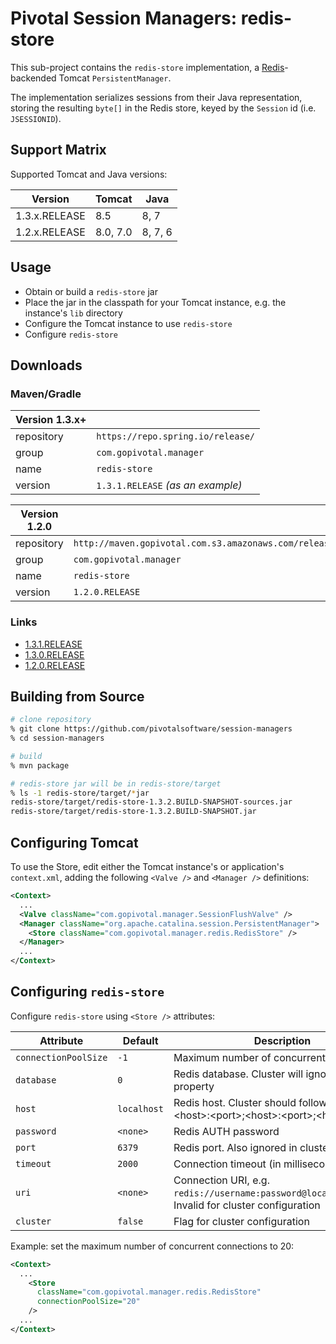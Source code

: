 # Pivotal Session Managers: redis-store
This sub-project contains the `redis-store` implementation, a [Redis][r]-backended Tomcat `PersistentManager`.

The implementation serializes sessions from their Java representation, storing the resulting `byte[]` in the Redis store, keyed by the `Session` id (i.e. `JSESSIONID`).

## Support Matrix

Supported Tomcat and Java versions:

| Version | Tomcat | Java |
| --- | --- | --- |
| 1.3.x.RELEASE | 8.5 | 8, 7 |
| 1.2.x.RELEASE | 8.0, 7.0 | 8, 7, 6 |

## Usage

* Obtain or build a `redis-store` jar
* Place the jar in the classpath for your Tomcat instance, e.g. the instance's `lib` directory
* Configure the Tomcat instance to use `redis-store`
* Configure `redis-store`

## Downloads

### Maven/Gradle

| Version 1.3.x+ | |
| --- | --- |
| repository | `https://repo.spring.io/release/` |
| group | `com.gopivotal.manager` |
| name | `redis-store` |
| version | `1.3.1.RELEASE` _(as an example)_ |


| Version 1.2.0 | |
| --- | --- |
| repository | `http://maven.gopivotal.com.s3.amazonaws.com/release/` |
| group | `com.gopivotal.manager` |
| name | `redis-store` |
| version | `1.2.0.RELEASE` |

### Links

* [1.3.1.RELEASE](https://repo.spring.io/libs-release-local/com/gopivotal/manager/redis-store/1.3.1.RELEASE/redis-store-1.3.1.RELEASE.jar)
* [1.3.0.RELEASE](https://repo.spring.io/libs-release-local/com/gopivotal/manager/redis-store/1.3.0.RELEASE/redis-store-1.3.0.RELEASE.jar)
* [1.2.0.RELEASE](http://maven.gopivotal.com.s3.amazonaws.com/release/com/gopivotal/manager/redis-store/1.2.0.RELEASE/redis-store-1.2.0.RELEASE.jar)

## Building from Source

```sh
# clone repository
% git clone https://github.com/pivotalsoftware/session-managers
% cd session-managers

# build
% mvn package

# redis-store jar will be in redis-store/target
% ls -1 redis-store/target/*jar
redis-store/target/redis-store-1.3.2.BUILD-SNAPSHOT-sources.jar
redis-store/target/redis-store-1.3.2.BUILD-SNAPSHOT.jar
```

## Configuring Tomcat
To use the Store, edit either the Tomcat instance's or application's `context.xml`, adding the following `<Valve />` and `<Manager />` definitions:

```xml
<Context>
  ...
  <Valve className="com.gopivotal.manager.SessionFlushValve" />
  <Manager className="org.apache.catalina.session.PersistentManager">
    <Store className="com.gopivotal.manager.redis.RedisStore" />
  </Manager>
  ...
</Context>
```

## Configuring `redis-store`
Configure `redis-store` using `<Store />` attributes:

| Attribute | Default | Description
| --- | ------- | -----------
| `connectionPoolSize` | `-1` | Maximum number of concurrent connections
| `database` | `0` | Redis database. Cluster will ignore this property
| `host` | `localhost` | Redis host. Cluster should follow this pattern: \<host>:\<port>;\<host>:\<port>;\<host>:\<port>
| `password` | `<none>` | Redis AUTH password
| `port` | `6379` | Redis port. Also ignored in cluster
| `timeout` | `2000` | Connection timeout (in milliseconds)
| `uri` | `<none>` | Connection URI, e.g. `redis://username:password@localhost:6370/0`. Invalid for cluster configuration
| `cluster` | `false` | Flag for cluster configuration

Example: set the maximum number of concurrent connections to 20:
```xml
<Context>
  ...
    <Store
      className="com.gopivotal.manager.redis.RedisStore"
      connectionPoolSize="20"
    />
  ...
</Context>
```

[r]: http://redis.io
